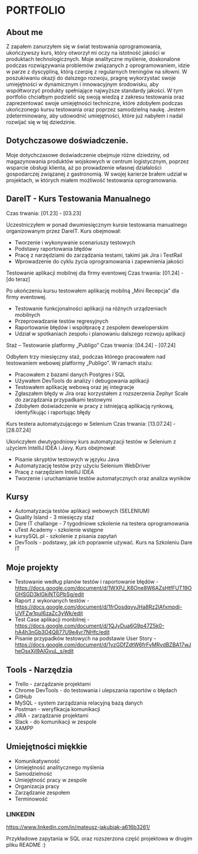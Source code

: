 # PORTFOLIO
## About me
Z zapałem zanurzyłem się w świat testowania oprogramowania, ukończywszy kurs, który otworzył mi oczy na istotność jakości w produktach technologicznych. Moje analityczne myślenie, doskonalone podczas rozwiązywania problemów związanych z oprogramowaniem, idzie w parze z dyscypliną, którą czerpię z regularnych treningów na siłowni. W poszukiwaniu okazji do dalszego rozwoju, pragnę wykorzystać swoje umiejętności w dynamicznym i innowacyjnym środowisku, aby współtworzyć produkty spełniające najwyższe standardy jakości. W tym portfolio chciałbym podzielić się swoją wiedzą z zakresu testowania oraz zaprezentować swoje umiejętności techniczne, które zdobyłem podczas ukończonego kursu testowania oraz poprzez samodzielną naukę. Jestem zdeterminowany, aby udowodnić umiejętności, które już nabyłem i nadal rozwijać się w tej dziedzinie.
## Dotychczasowe doświadczenie. 
Moje dotychczasowe doświadczenie obejmuje różne dziedziny, od magazynowania produktów wojskowych w centrum logistycznym, poprzez wsparcie obsługi klienta, aż po prowadzenie własnej działalości gospodarczej związanej z gastronomią.
W swojej karierze brałem udział w projektach, w których miałem możliwość testowania oprogramowania.

DareIT - Kurs Testowania Manualnego
------------------------------------
Czas trwania: [01.23] - [03.23]

Uczestniczyłem w ponad dwumiesięcznym kursie testowania manualnego organizowanym przez DareIT. 
Kurs obejmował:

* Tworzenie i wykonywanie scenariuszy testowych
* Podstawy raportowania błędów
* Pracę z narzędziami do zarządzania testami, takimi jak Jira i TestRail
* Wprowadzenie do cyklu życia oprogramowania i zapewnienia jakości


Testowanie aplikacji mobilnej dla firmy eventowej
Czas trwania: [01.24] - [do teraz]

Po ukończeniu kursu testowałem aplikację mobilną „Mini Recepcja” dla firmy eventowej.

* Testowanie funkcjonalności aplikacji na różnych urządzeniach mobilnych
* Przeprowadzanie testów regresyjnych
* Raportowanie błędów i współpracę z zespołem deweloperskim
* Udział w spotkaniach zespołu i planowaniu dalszego rozwoju aplikacji


Staż – Testowanie platformy „Publigo”
Czas trwania: [04.24] - [07.24]

Odbyłem trzy miesięczny staż, podczas którego pracowałem nad testowaniem webowej platformy „Publigo”. W ramach stażu:

* Pracowałem z bazami danych Postgres i SQL
* Używałem DevTools do analizy i debugowania aplikacji
* Testowałem aplikację webową oraz jej integracje
* Zgłaszałem błędy w Jira oraz korzystałem z rozszerzenia Zephyr Scale do zarządzania przypadkami testowymi
* Zdobyłem doświadczenie w pracy z istniejącą aplikacją rynkową, identyfikując i raportując błędy


Kurs testera automatyzującego w Selenium
Czas trwania: [13.07.24] - [28.07.24]

Ukończyłem dwutygodniowy kurs automatyzacji testów w Selenium z użyciem IntelliJ IDEA i Javy. Kurs obejmował:

* Pisanie skryptów testowych w języku Java
* Automatyzację testów przy użyciu Selenium WebDriver
* Pracę z narzędziem IntelliJ IDEA
* Tworzenie i uruchamianie testów automatycznych oraz analiza wyników


## Kursy 

* Automatyzacja testów aplikacji webowych (SELENIUM) 
* Quality Island - 3 miesięczy staż 
* Dare IT challange - 7 tygodniowe szkolenie na testera oprogramowania 
* uTest Academy - szkolenie wstępne
* kursySQL.pl - szkolenie z pisania zapytań
* DevTools - podstawy, jak ich poprawnie używać. Kurs na Szkoleniu Dare IT

##  Moje projekty

* Testowanie według planów testów i raportowanie błędów -https://docs.google.com/document/d/1WXPJ_K6One8W6AZsHtfFUT19OGHSGD3kIGkiNTGPbSg/edit
* Raport z wykonanych testów - https://docs.google.com/document/d/1frOosdqyyJHa8Rz2lAfxmpdj-UVFZw1puI6zaZc3yWk/edit
* Test Case aplikacji monbilnej - https://docs.google.com/document/d/1QJyDua6G9p47Z5k0-hA4h3nGb3O4Q877U9e4vr7NHfc/edit
* Pisanie przypadków testowych na podstawie User Story - https://docs.google.com/document/d/1yzGDfZdtW6frFvMRydBZBA17wJheOsxXjl9AIGvuL_s/edit

## Tools - Narzędzia

* Trello - zarządzanie projektami
* Chrome DevTools - do testowania i ulepszania raportów o błędach
* GitHub
* MySQL - system zarządzania relacyjną bazą danych
* Postman - weryfikacja komunikacji 
* JIRA - zarządzanie projektami
* Slack - do komunikacji w zespole
* XAMPP

## Umiejętności miękkie 
* Komunikatywność
* Umiejętność analitycznego myślenia
* Samodzielność 
* Umiejętność pracy w zespole
* Organizacja pracy
* Zarządzanie zespołem
* Terminowość 


### LINKEDIN 

https://www.linkedin.com/in/mateusz-jakubiak-a616b3261/ 



Przykładowe zapytania w SQL oraz rozszerzona część projektowa w drugim pliku README :)
